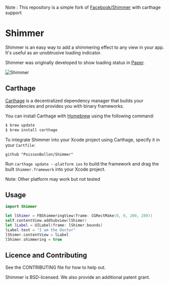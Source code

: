 Note : This repository is a simple fork of [Facebook/Shimmer](https://github.com/facebook/Shimmer) with carthage support

# Shimmer

Shimmer is an easy way to add a shimmering effect to any view in your app. It's useful as an unobtrusive loading indicator.

Shimmer was originally developed to show loading status in [Paper](http://facebook.com/paper).

![Shimmer](https://github.com/facebook/Shimmer/blob/master/shimmer.gif?raw=true)

## Carthage

[Carthage](https://github.com/Carthage/Carthage) is a decentralized dependency manager that builds your dependencies and provides you with binary frameworks.

You can install Carthage with [Homebrew](http://brew.sh/) using the following command:

```bash
$ brew update
$ brew install carthage
```

To integrate Shimmer into your Xcode project using Carthage, specify it in your `Cartfile`:

```ogdl
github "PoissonBallon/Shimmer"
```

Run `carthage update --platform ios` to build the framework and drag the built `Shimmer.framework` into your Xcode project.

Note: Other platform may work but not tested  


## Usage

```swift
import Shimmer

let lShimer = FBShimmeringView(frame: CGRectMake(0, 0, 200, 200))
self.contentView.addSubview(lShimer)
let lLabel = UILabel(frame: lShimer.bounds)
lLabel.text = "I am the Doctor"
lShimer.contentView = lLabel
lShimer.shimmering = true

```

## Licence and Contributing

See the CONTRIBUTING file for how to help out.

Shimmer is BSD-licensed. We also provide an additional patent grant.
